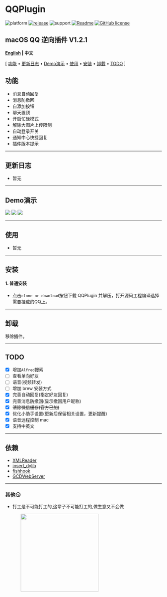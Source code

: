 # QQPlugin 
![platform](https://img.shields.io/badge/platform-macos-lightgrey.svg)  [![release](https://img.shields.io/badge/release-v1.7-brightgreen.svg)](https://github.com/XiongJoJo/MacQQPlugin/releases)  ![support](https://img.shields.io/badge/support-wechat%202.3.10-blue.svg)  [![Readme](https://img.shields.io/badge/readme-english-yellow.svg)](./README_EN.md)   [![GitHub license](https://img.shields.io/github/license/TKkk-iOSer/WeChatPlugin-MacOS.svg)](./LICENSE)
## macOS QQ 逆向插件 V1.2.1

 **[English](./README_EN.md) | 中文**
 
 [ [功能](#功能) &bull; [更新日志](#更新日志) &bull; [Demo演示](#demo演示) &bull; [使用](#使用) &bull; [安装](#更新日志) &bull; [卸载](#卸载) &bull; [TODO](#todo) ]
 
 
 ## 功能
 * 消息自动回复
 * 消息防撤回
 * 自添加按钮
 * 聊天置顶
 *  开启忙碌模式
 * 解除大图片上传限制
 * 自动登录开关
 * 通知中心快捷回复
 * 插件版本提示


 
 ---
 
 ## 更新日志
 
 * 暂无
  ---

 
 ## Demo演示
 
 <img src="./Assets/1.jpg"></img>
 <img src="./Assets/2.png"></img>
 <img src="./Assets/3.png"></img>
 
 ---
 
 ## 使用
 
 * 暂无
 

 ---
 
 ## 安装

 #### 1. 普通安装
 
 * 点击`clone or download`按钮下载 QQPlugin 并解压，打开源码工程编译选择需要挂载的QQ上。

 ---
 
 ## 卸载
 
 移除插件。
 
 ---
 
 ## TODO
 - [x] 增加`Alfred`搜索
 - [ ] 查看单向好友
 - [ ] 语音(视频转发)
 - [ ] 增加 brew 安装方式
 - [x] 完善自动回复(指定好友回复)
 - [x] 完善消息防撤回(显示撤回用户昵称)
 - [x] ~~清除微信缓存(官方已加)~~
 - [x] 优化小助手设置(更新后保留相关设置，更新提醒)
 - [x] 语音远程控制 mac
 - [x] 支持中英文
 
 ---
 
 ## 依赖
 
 * [XMLReader](https://github.com/amarcadet/XMLReader)
 * [insert_dylib](https://github.com/Tyilo/insert_dylib)
 * [fishhook](https://github.com/facebook/fishhook)
 * [GCDWebServer](https://github.com/swisspol/GCDWebServer)
 
 ---

### 其他😏
 * 打工是不可能打工的,这辈子不可能打工的,做生意又不会做
<img src="http://thyrsi.com/t6/385/1539143276x-1404775605.png" height="250" hspace="50"/>


